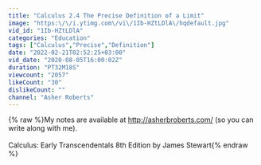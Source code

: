 ```yaml
---
title: "Calculus 2.4 The Precise Definition of a Limit"
image: "https:\/\/i.ytimg.com\/vi\/1Ib-HZtLDlA\/hqdefault.jpg"
vid_id: "1Ib-HZtLDlA"
categories: "Education"
tags: ["Calculus","Precise","Definition"]
date: "2022-02-21T02:52:25+03:00"
vid_date: "2020-08-05T16:00:02Z"
duration: "PT32M18S"
viewcount: "2057"
likeCount: "30"
dislikeCount: ""
channel: "Asher Roberts"
---
```

{% raw %}My notes are available at <a rel="nofollow" target="blank" href="http://asherbroberts.com/">http://asherbroberts.com/</a> (so you can write along with me).<br /><br />Calculus: Early Transcendentals 8th Edition by James Stewart{% endraw %}
